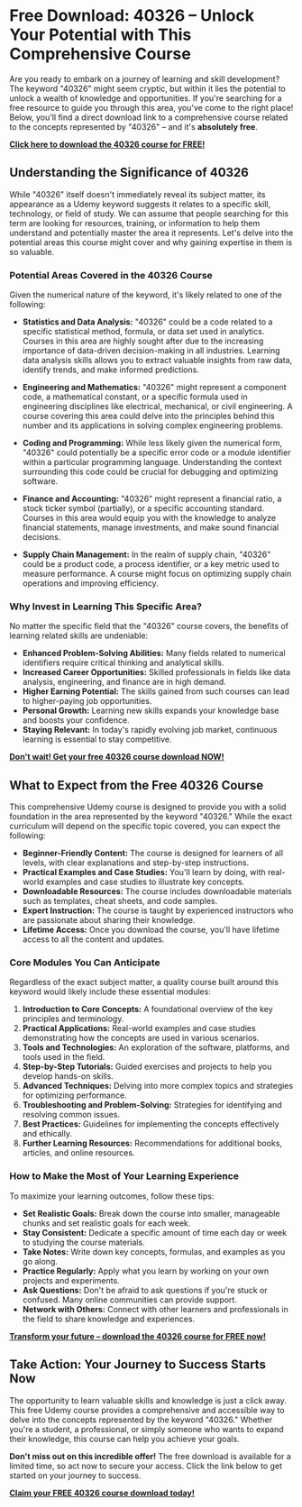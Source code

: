 # Free Download: 40326 – Unlock Your Potential with This Comprehensive Course

Are you ready to embark on a journey of learning and skill development? The keyword "40326" might seem cryptic, but within it lies the potential to unlock a wealth of knowledge and opportunities. If you're searching for a free resource to guide you through this area, you've come to the right place! Below, you'll find a direct download link to a comprehensive course related to the concepts represented by "40326" – and it's **absolutely free**.

[**Click here to download the 40326 course for FREE!**](https://udemywork.com/40326)

## Understanding the Significance of 40326

While "40326" itself doesn't immediately reveal its subject matter, its appearance as a Udemy keyword suggests it relates to a specific skill, technology, or field of study. We can assume that people searching for this term are looking for resources, training, or information to help them understand and potentially master the area it represents. Let's delve into the potential areas this course might cover and why gaining expertise in them is so valuable.

### Potential Areas Covered in the 40326 Course

Given the numerical nature of the keyword, it's likely related to one of the following:

*   **Statistics and Data Analysis:** "40326" could be a code related to a specific statistical method, formula, or data set used in analytics. Courses in this area are highly sought after due to the increasing importance of data-driven decision-making in all industries. Learning data analysis skills allows you to extract valuable insights from raw data, identify trends, and make informed predictions.

*   **Engineering and Mathematics:** "40326" might represent a component code, a mathematical constant, or a specific formula used in engineering disciplines like electrical, mechanical, or civil engineering. A course covering this area could delve into the principles behind this number and its applications in solving complex engineering problems.

*   **Coding and Programming:** While less likely given the numerical form, "40326" could potentially be a specific error code or a module identifier within a particular programming language. Understanding the context surrounding this code could be crucial for debugging and optimizing software.

*   **Finance and Accounting:** "40326" might represent a financial ratio, a stock ticker symbol (partially), or a specific accounting standard. Courses in this area would equip you with the knowledge to analyze financial statements, manage investments, and make sound financial decisions.

*   **Supply Chain Management:** In the realm of supply chain, "40326" could be a product code, a process identifier, or a key metric used to measure performance. A course might focus on optimizing supply chain operations and improving efficiency.

### Why Invest in Learning This Specific Area?

No matter the specific field that the "40326" course covers, the benefits of learning related skills are undeniable:

*   **Enhanced Problem-Solving Abilities:** Many fields related to numerical identifiers require critical thinking and analytical skills.
*   **Increased Career Opportunities:** Skilled professionals in fields like data analysis, engineering, and finance are in high demand.
*   **Higher Earning Potential:** The skills gained from such courses can lead to higher-paying job opportunities.
*   **Personal Growth:** Learning new skills expands your knowledge base and boosts your confidence.
*   **Staying Relevant:** In today's rapidly evolving job market, continuous learning is essential to stay competitive.

[**Don't wait! Get your free 40326 course download NOW!**](https://udemywork.com/40326)

## What to Expect from the Free 40326 Course

This comprehensive Udemy course is designed to provide you with a solid foundation in the area represented by the keyword "40326." While the exact curriculum will depend on the specific topic covered, you can expect the following:

*   **Beginner-Friendly Content:** The course is designed for learners of all levels, with clear explanations and step-by-step instructions.
*   **Practical Examples and Case Studies:** You'll learn by doing, with real-world examples and case studies to illustrate key concepts.
*   **Downloadable Resources:** The course includes downloadable materials such as templates, cheat sheets, and code samples.
*   **Expert Instruction:** The course is taught by experienced instructors who are passionate about sharing their knowledge.
*   **Lifetime Access:** Once you download the course, you'll have lifetime access to all the content and updates.

### Core Modules You Can Anticipate

Regardless of the exact subject matter, a quality course built around this keyword would likely include these essential modules:

1.  **Introduction to Core Concepts:** A foundational overview of the key principles and terminology.
2.  **Practical Applications:** Real-world examples and case studies demonstrating how the concepts are used in various scenarios.
3.  **Tools and Technologies:** An exploration of the software, platforms, and tools used in the field.
4.  **Step-by-Step Tutorials:** Guided exercises and projects to help you develop hands-on skills.
5.  **Advanced Techniques:** Delving into more complex topics and strategies for optimizing performance.
6.  **Troubleshooting and Problem-Solving:** Strategies for identifying and resolving common issues.
7.  **Best Practices:** Guidelines for implementing the concepts effectively and ethically.
8.  **Further Learning Resources:** Recommendations for additional books, articles, and online resources.

### How to Make the Most of Your Learning Experience

To maximize your learning outcomes, follow these tips:

*   **Set Realistic Goals:** Break down the course into smaller, manageable chunks and set realistic goals for each week.
*   **Stay Consistent:** Dedicate a specific amount of time each day or week to studying the course materials.
*   **Take Notes:** Write down key concepts, formulas, and examples as you go along.
*   **Practice Regularly:** Apply what you learn by working on your own projects and experiments.
*   **Ask Questions:** Don't be afraid to ask questions if you're stuck or confused. Many online communities can provide support.
*   **Network with Others:** Connect with other learners and professionals in the field to share knowledge and experiences.

[**Transform your future – download the 40326 course for FREE now!**](https://udemywork.com/40326)

## Take Action: Your Journey to Success Starts Now

The opportunity to learn valuable skills and knowledge is just a click away. This free Udemy course provides a comprehensive and accessible way to delve into the concepts represented by the keyword "40326." Whether you're a student, a professional, or simply someone who wants to expand their knowledge, this course can help you achieve your goals.

**Don't miss out on this incredible offer!** The free download is available for a limited time, so act now to secure your access. Click the link below to get started on your journey to success.

[**Claim your FREE 40326 course download today!**](https://udemywork.com/40326)
